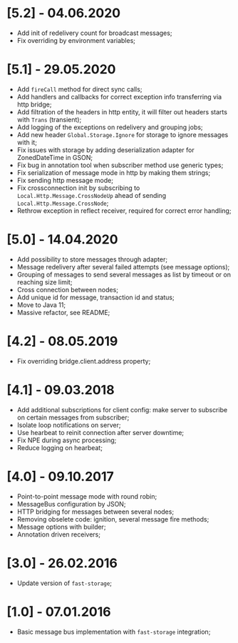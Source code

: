 # [5.2] - 04.06.2020
 - Add init of redelivery count for broadcast messages;
 - Fix overriding by environment variables;

# [5.1] - 29.05.2020
 - Add `fireCall` method for direct sync calls;
 - Add handlers and callbacks for correct exception info transferring via http bridge;
 - Add filtration of the headers in http entity, it will filter out headers starts with `Trans` (transient);
 - Add logging of the exceptions on redelivery and grouping jobs;
 - Add new header `Global.Storage.Ignore` for storage to ignore messages with it;
 - Fix issues with storage by adding deserialization adapter for ZonedDateTime in GSON;
 - Fix bug in annotation tool when subscriber method use generic types;
 - Fix serialization of message mode in http by making them strings;
 - Fix sending http message mode;
 - Fix crossconnection init by subscribing to `Local.Http.Message.CrossNodeUp` ahead of sending `Local.Http.Message.CrossNode`;
 - Rethrow exception in reflect receiver, required for correct error handling;

# [5.0] - 14.04.2020
 - Add possibility to store messages through adapter;
 - Message redelivery after several failed attempts (see message options);
 - Grouping of messages to send several messages as list by timeout or on reaching size limit;
 - Cross connection between nodes;
 - Add unique id for message, transaction id and status;
 - Move to Java 11;
 - Massive refactor, see README;

# [4.2] - 08.05.2019
 - Fix overriding bridge.client.address property;

# [4.1] - 09.03.2018
 - Add additional subscriptions for client config: make server to subscribe on certain messages from subscriber;
 - Isolate loop notifications on server;
 - Use hearbeat to reinit connection after server downtime;
 - Fix NPE during async processing;
 - Reduce logging on hearbeat;

# [4.0] - 09.10.2017
 - Point-to-point message mode with round robin;
 - MessageBus configuration by JSON;
 - HTTP bridging for messages between several nodes;
 - Removing obselete code: ignition, several message fire methods;
 - Message options with builder;
 - Annotation driven receivers;

# [3.0] - 26.02.2016
 - Update version of `fast-storage`;

# [1.0] - 07.01.2016
 - Basic message bus implementation with `fast-storage` integration;
